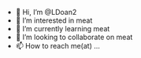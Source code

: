- 👋 Hi, I’m @LDoan2
- 👀 I’m interested in meat
- 🌱 I’m currently learning meat
- 💞️ I’m looking to collaborate on meat
- 📫 How to reach me(at) ...

<!---
LDoan2/LDoan2 is a ✨ special ✨ repository because its `README.md` (this file) appears on your GitHub profile.
You can click the Preview link to take a look at your changes.
--->
